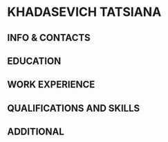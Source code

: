 # **KHADASEVICH TATSIANA**
## INFO & CONTACTS
## EDUCATION
## WORK EXPERIENCE
## QUALIFICATIONS AND SKILLS
## ADDITIONAL
